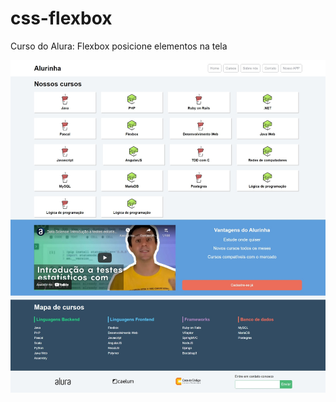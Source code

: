 # css-flexbox
Curso do Alura: Flexbox posicione elementos na tela

<p align="center">
  <img src="https://github.com/ruancastro/css-flexbox/blob/main/img/readme/tela_do_projeto_desktop.jpeg" alt="Imagem estática do site completo" />
</p>
